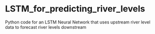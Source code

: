 # LSTM_for_predicting_river_levels
Python code for an LSTM Neural Network that uses upstream river level data to forecast river levels downstream
